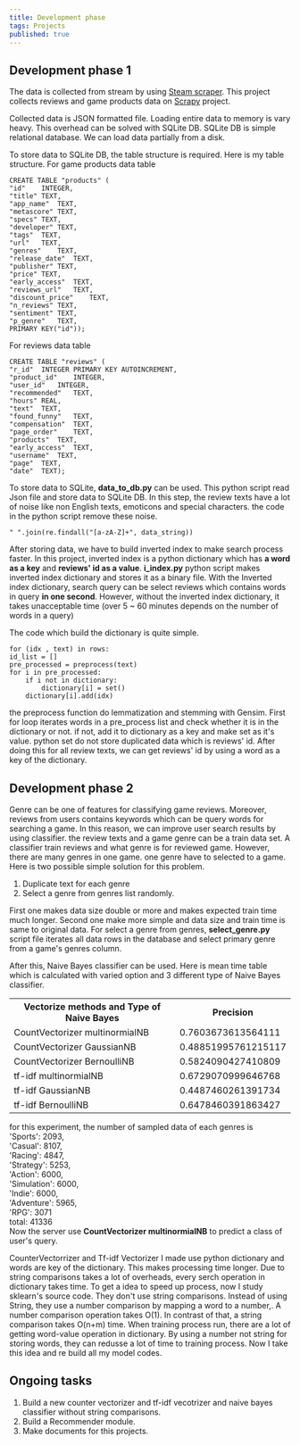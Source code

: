 ```yaml
---
title: Development phase
tags: Projects
published: true
---
```


## Development phase 1
The data is collected from stream by using [Steam scraper](https://github.com/prncc/steam-scraper). This project collects reviews and game products data on [Scrapy](https://github.com/scrapy/scrapy) project. 

Collected data is JSON formatted file. Loading entire data to memory is vary heavy. This overhead can be solved with SQLite DB. SQLite DB is simple relational database. We can load data partially from a disk.

To store data to SQLite DB, the table structure is required. Here is my table structure.
For game products data table

    CREATE TABLE "products" (
	"id"	INTEGER,
	"title"	TEXT,
	"app_name"	TEXT,
	"metascore"	TEXT,
	"specs"	TEXT,
	"developer"	TEXT,
	"tags"	TEXT,
	"url"	TEXT,
	"genres"	TEXT,
	"release_date"	TEXT,
	"publisher"	TEXT,
	"price"	TEXT,
	"early_access"	TEXT,
	"reviews_url"	TEXT,
	"discount_price"	TEXT,
	"n_reviews"	TEXT,
	"sentiment"	TEXT,
	"p_genre"	TEXT,
	PRIMARY KEY("id"));

 For reviews data table 

    CREATE TABLE "reviews" (
	"r_id"	INTEGER PRIMARY KEY AUTOINCREMENT,
	"product_id"	INTEGER,
	"user_id"	INTEGER,
	"recommended"	TEXT,
	"hours"	REAL,
	"text"	TEXT,
	"found_funny"	TEXT,
	"compensation"	TEXT,
	"page_order"	TEXT,
	"products"	TEXT,
	"early_access"	TEXT,
	"username"	TEXT,
	"page"	TEXT,
	"date"	TEXT);

To store data to SQLite,  **data_to_db.py** can be used. This python script read Json file and store data to SQLite DB. In this step, the review texts have a lot of noise like non English texts, emoticons and special characters. the code in the python script remove these noise.

    " ".join(re.findall("[a-zA-Z]+", data_string))

After storing data, we have to build inverted index to make search process faster. 
In this project, inverted index is a python dictionary which has **a word as a key** and **reviews' id as a value**. **i_index.py** python script makes inverted index dictionary and stores it as a binary file.
With the Inverted index dictionary, search query can be select reviews which contains words in query **in one second**. However, without the inverted index dictionary, it takes unacceptable time (over 5 ~ 60 minutes depends on the number of words in a query)

The code which build the dictionary is quite simple.

    for (idx , text) in rows:  
    id_list = []  
    pre_processed = preprocess(text)  
    for i in pre_processed:  
        if i not in dictionary:  
            dictionary[i] = set()  
        dictionary[i].add(idx)
the preprocess function do lemmatization and stemming with Gensim. 
First for loop iterates words in a pre_process list and check whether it is in the dictionary or not. 
if not, add it to dictionary as a key and make set as it's value. python set do not store duplicated data which is reviews' id. After doing this for all review texts, we can get reviews' id by using a word as a key of the dictionary.



## Development phase 2

Genre can be one of features for classifying game reviews. Moreover, reviews from users contains keywords which can be query words for searching a game. In this reason, we can improve user search results by using classifier. the review texts and a game genre can be a train data set. A classifier train reviews and what genre is for reviewed game.
However, there are many genres in one game. one genre have to selected to a game.
Here is two possible simple solution for this problem.
1. Duplicate text for each genre
2. Select a genre from genres list randomly.

First one makes data size double or more and makes expected train time much longer. Second one make more simple and data size and train time is same to original data.
For select a genre from genres,  **select_genre.py** script file iterates all data rows in the database and select primary genre from a game's genres column.

After this, Naive Bayes classifier can be used. Here is mean time table which is calculated with varied option and 3 different type of Naive Bayes classifier.

<table>
  <tr>
    <th>Vectorize methods and Type of Naive Bayes</th>
    <th>Precision</th>
  </tr>
  <tr>
    <td>CountVectorizer multinormialNB</td>
    <td> 0.7603673613564111 </td>
  </tr>
  <tr>
    <td>CountVectorizer GaussianNB</td>
    <td>0.48851995761215117 </td>
  </tr>
  <tr>
    <td>CountVectorizer BernoulliNB </td>
    <td>0.5824090427410809</td>
  </tr>
  <tr>
    <td>tf-idf multinormialNB </td>
    <td>0.6729070999646768</td>
	</tr>
  <tr>
    <td>tf-idf GaussianNB  </td>
    <td>0.4487460261391734</td>
  </tr>
<tr>
    <td>tf-idf BernoulliNB  </td>
    <td>0.6478460391863427</td>
  </tr>
</table>

for this experiment, the number of sampled data of each genres is  <br>
'Sports': 2093, <br>
'Casual': 8107, <br>
'Racing': 4847, <br>
'Strategy': 5253, <br>
'Action': 6000, <br>
'Simulation': 6000, <br>
'Indie': 6000, <br>
'Adventure': 5965, <br>
'RPG': 3071<br>
 total: 41336<br>
Now the server use **CountVectorizer multinormialNB** to predict a class of user's query.

CounterVectorrizer and Tf-idf Vectorizer I made use python dictionary and words are key of the dictionary. This makes processing time longer. Due to string comparisons takes a lot of overheads, every serch operation in dictionary takes time. To get a idea to speed up process, now I study sklearn's source code. They don't use string comparisons. Instead of using String, they use a number comparison by mapping a word to a number,. A number comparison operation takes O(1). In contrast of that, a string comparison takes O(n+m) time. When training process run, there are a lot of getting word-value operation in dictionary. By using a number not string for storing words, they can redusse a lot of time to training process. Now I take this idea and re build all my model codes.

## Ongoing tasks
1. Build a new counter vectorizer and tf-idf vecotrizer and naive bayes classifier without string comparisons.
2. Build a Recommender module.
3. Make documents for this projects.
